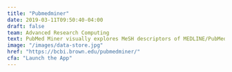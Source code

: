 ```yaml
---
title: "Pubmedminer"
date: 2019-03-11T09:50:40-04:00
draft: false
team: Advanced Research Computing
text: PubMed Miner visually explores MeSH descriptors of MEDLINE/PubMed articles.
image: "/images/data-store.jpg"
href: "https://bcbi.brown.edu/pubmedminer/"
cfa: "Launch the App"
---
```

